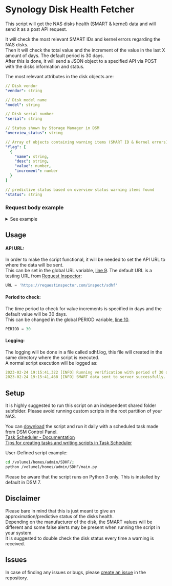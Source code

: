 # Synology Disk Health Fetcher
This script will get the NAS disks health (SMART & kernel) data and will send it as a post API request.  
  
It will check the most relevant SMART IDs and kernel errors regarding the NAS disks.  
Then it will check the total value and the increment of the value in the last X amount of days. The default period is 30 days.  
After this is done, it will send a JSON object to a specified API via POST with the disks information and status.  

The most relevant attributes in the disk objects are:
```yaml
// Disk vendor
"vendor": string

// Disk model name
"model": string

// Disk serial number
"serial": string

// Status shown by Storage Manager in DSM
"overview_status": string

// Array of objects containing warning items (SMART ID & Kernel errors) with all time values and increments
"flag": [
  {
    "name": string,
    "desc": string,
    "value": number,
    "increment": number
  }
]

// predictive status based on overview status warning items found
"status": string
```

### Request body example
<details>
  <summary>See example</summary>
  
  ```yaml
  {
    "NAS_SN": "XXXXX",
    "disks": [
      // Healthy disk
      {
        "adv_damage_weight": "0",
        "adv_status": "not_support",
        "bad_sec_ct": "0",
        "below_remain_life_thr": "0",
        "capacity": "4000787030016",
        "container": "DS1019+",
        "dsl_attr": [
          [
            "403",
            "57",
            "1",
            "1",
            "0",
            "0",
            "0"
          ],
          [...]
        ],
        "erase_time": "366",
        "exc_bad_sec_ct": "",
        "firm": "1401",
        "firmware": "1401",
        "hibernation": {
          "deepsleep": 3,
          "hibernation": 1
        },
        "ihm_code": "",
        "ihm_status": "not_support",
        "ihm_test_log": [],
        "ihm_weight": 0,
        "ironwolf": "0",
        "kernel_err": {
          "icrc": 0,
          "idnf": 0,
          "reset_fail": 0,
          "retry": 0,
          "timeout": 0,
          "unc": 0
        },
        "model": "HAT5300-4T",
        "overview_status": "normal",
        "overview_weight": 0,
        "path": "/dev/sdc",
        "remain_life": "-1",
        "serial": "XXXXX",
        "slot": "3",
        "smart": "normal",
        "smart_attr": [
          [
            "1",
            "100",
            "100",
            "050",
            "0"
          ],
          [...]
        ],
        "smart_damage_weight": "0",
        "smart_disable": 0,
        "smart_info": "normal",
        "smart_suppress": 0,
        "smart_test": "normal",
        "smart_test_disable": 0,
        "smart_test_log": [],
        "smart_test_suppress": 0,
        "smart_weight": 0,
        "temperature": "22",
        "type": "HDD",
        "vendor": "Synology",
        "wdda_code": -1,
        "wdda_result": "not_support",
        "flag": [],
        "status": "normal"
      },

      // Unhealthy disk
      {
        "adv_damage_weight": "0",
        "adv_status": "not_support",
        "bad_sec_ct": "2",
        "below_remain_life_thr": "0",
        "capacity": "3000592982016",
        "container": "DS1019+",
        "dsl_attr": [],
        "erase_time": "360",
        "exc_bad_sec_ct": "",
        "firm": "01.01L01",
        "firmware": "01.01L01",
        "hibernation": {
          "deepsleep": 21,
          "hibernation": 3
        },
        "ihm_code": "",
        "ihm_status": "not_support",
        "ihm_test_log": [],
        "ihm_weight": 0,
        "ironwolf": "0",
        "kernel_err": {
          "icrc": 0,
          "idnf": 0,
          "reset_fail": 0,
          "retry": 0,
          "timeout": 0,
          "unc": 3
        },
        "model": "WD3001FAEX-00MJRA0",
        "overview_status": "normal",
        "overview_weight": 0,
        "path": "/dev/sde",
        "remain_life": "-1",
        "serial": "XXXXX",
        "slot": "5",
        "smart": "normal",
        "smart_attr": [
          [
            "1",
            "200",
            "200",
            "051",
            "0"
          ],
          [...]
        ],
        "smart_damage_weight": "0",
        "smart_disable": 0,
        "smart_info": "normal",
        "smart_suppress": 0,
        "smart_test": "normal",
        "smart_test_disable": 0,
        "smart_test_log": [
          {
            "result": "smart_complete",
            "time": "2023/02/17 00:00:02",
            "type": "quick"
          },
          {
            "result": "smart_complete",
            "time": "2023/01/18 13:33:56",
            "type": "extend"
          }
        ],
        "smart_test_suppress": 0,
        "smart_weight": 0,
        "temperature": "28",
        "type": "HDD",
        "vendor": "WDC",
        "wdda_code": -1,
        "wdda_result": "not_support",
        "flag": [
          {
            "name": "Uncorrectable Sector Count",
            "desc": "The total number of uncorrectable errors when reading/writing a sector. A rise in the value of this attribute indicates defects of the disk surface and/or problems in the mechanical subsystem.",
            "value": 2,
            "increment": 2
          },
          {
            "name": "UDMA CRC Error Count",
            "desc": "The number of errors in data transfer via the interface cable as determined by ICRC (Interface Cyclic Redundancy Check).",
            "value": 1,
            "increment": 0
          },
          {
            "name": "Multi-Zone Error Rate",
            "desc": "The total number of errors when writing a sector.",
            "value": 20,
            "increment": 20
          },
          {
            "name": "Uncorrectable error",
            "desc": "Uncorrectable error - often due to bad sectors on the disk.",
            "value": 3,
            "increment": 3
          }
        ],
        "status": "warning"
      }
    ]
  }
  ```
</details>

## Usage
#### API URL:
In order to make the script functional, it will be needed to set the API URL to where the data will be sent.  
This can be set in the global URL variable, [line 9](https://github.com/joeperpetua/Synology-Disk-Health-Fetcher/blob/main/main.py?plain=1#L9). The default URL is a testing URL from [Request Inspector](https://requestinspector.com):
```python
URL = 'https://requestinspector.com/inspect/sdhf'
```
#### Period to check:
The time period to check for value increments is specified in days and the default value will be 30 days.  
This can be changed in the global PERIOD variable, [line 10](https://github.com/joeperpetua/Synology-Disk-Health-Fetcher/blob/main/main.py?plain=1#L10).
```python
PERIOD = 30
```
#### Logging:
The logging will be done in a file called sdhf.log, this file will created in the same directory where the script is executed.  
A normal script execution will be logged as:
```yaml
2023-02-24 19:15:41,322 [INFO] Running verification with period of 30 days.
2023-02-24 19:15:41,468 [INFO] SMART data sent to server successfully.
```

## Setup
It is highly suggested to run this script on an independent shared folder subfolder. Please avoid running custom scripts in the root partition of your NAS.  
  
You can [download](https://raw.githubusercontent.com/joeperpetua/Synology-Disk-Health-Fetcher/main/main.py) the script and run it daily with a scheduled task made from DSM Control Panel.  
[Task Scheduler - Documentation](https://kb.synology.com/DSM/help/DSM/AdminCenter/system_taskscheduler?version=7)  
[Tips for creating tasks and writing scripts in Task Scheduler](https://kb.synology.com/DSM/tutorial/common_mistake_in_task_scheduler_script)  
  
User-Defined script example:
```bash
cd /volume1/homes/admin/SDHF/;
python /volume1/homes/admin/SDHF/main.py
```
  
Please be aware that the script runs on Python 3 only. This is installed by default in DSM 7.

## Disclaimer
Please bare in mind that this is just meant to give an approximation/predictive status of the disks health.  
Depending on the manufacturer of the disk, the SMART values will be different and some false alerts may be present when running the script in your system.  
It is suggested to double check the disk status every time a warning is received.

## Issues
In case of finding any issues or bugs, please [create an issue](https://github.com/joeperpetua/Synology-Disk-Health-Fetcher/issues/new) in the repository.

